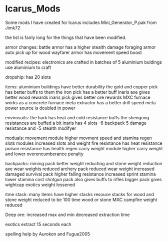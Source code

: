 # Icarus_Mods
Some mods I have created for Icarus includes Mini_Generator_P.pak from Jimk72

the list is fairly long for the things that have been modified.

armor changes:
battle armor has a higher stealth damage
foraging armor auto pick up for wood
wayfarer armor has movement speed boost

modified recipes:
electronics are crafted in batches of 5
aluminium buldings use aluminium to craft

dropship:
has 20 slots

items:
aluminium buildings have better durability
the gold and copper pick has better buffs to them
the iron pick has a better buff
inaris axe gives better wood rewards
inaris pick gives better ore rewards
MXC furnace works as a concrete furnace
meta extractor has a better drill speed
meta power source is doubled in power

envirosuits:
the hark has heat and cold resistance buffs
the shengong resistances are buffed a bit
inaris has 4 slots -6 backpack 5 damage resistance and -5 stealth modifyer

moduals:
movement module higher movment speed and stamina regen
slots modules increased slots and weight
fire resistance has heat resistance
poison resistance has health regen
carry weight module higher carry weight and lower overencumberance penalty

backpacks:
mining pack better weight reducting  and stone weight reduction  axe wear weights reduced
archery pack reduced wear weight  increased damaged
survival pack higher falling resistance increased sprint stamina lower stamina cost
shotgun pack also gives buffs to rifles
bigger pack gives wightcap exotics weight lessened

itme stack:
many items have higher stacks
resouce stacks for wood and stone weight reduced to be 100 time wood or stone
MXC campfire weight reduced

Deep ore:
increased max and min
decreased extraction time

exotics extract 15 seconds each

spelling help by Aurokon and Fugue2005
